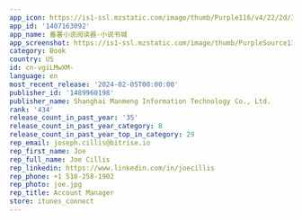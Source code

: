 ```yaml
---
app_icon: https://is1-ssl.mzstatic.com/image/thumb/Purple116/v4/22/2d/34/222d347a-ebe0-f16a-ee26-50db31109ac0/AppIcon-0-1x_U007epad-0-0-85-220-0.png/1024x1024bb.png
app_id: '1407163092'
app_name: 番薯小说阅读器-小说书城
app_screenshot: https://is1-ssl.mzstatic.com/image/thumb/PurpleSource116/v4/51/24/46/512446f0-eae2-c6fd-4c54-f481d1671177/6407391c-7226-4242-916e-ddc3a44d919c__U753b_U677f8.jpg/1284x2778bb.png
category: Book
country: US
id: cn-vgiLMwXM-
language: en
most_recent_release: '2024-02-05T00:00:00'
publisher_id: '1489960198'
publisher_name: Shanghai Manmeng Information Technology Co., Ltd.
rank: '434'
release_count_in_past_year: '35'
release_count_in_past_year_category: 8
release_count_in_past_year_top_in_category: 29
rep_email: joseph.cillis@bitrise.io
rep_first_name: Joe
rep_full_name: Joe Cillis
rep_linkedin: https://www.linkedin.com/in/joecillis
rep_phone: +1 518-258-1902
rep_photo: joe.jpg
rep_title: Account Manager
store: itunes_connect
---
```

